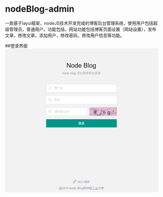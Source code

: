 # nodeBlog-admin
一款基于layui框架，nodeJS技术开发完成的博客后台管理系统，使用用户包括超级管理员，普通用户。功能包括，网站功能包括博客页面设置（网站设置），发布文章，修改文章，添加用户，修改密码，修改用户信息等功能。

##登录界面
![image](https://github.com/zzulimx/nodeBlog-admin/blob/master/rendering/login.png)
